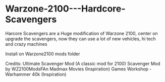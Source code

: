 # Warzone-2100---Hardcore-Scavengers
Harcore Scavengers are a Huge modification of Warzone 2100, center on upgrade the scavengers, now they can use a lot of new vehicles, hi tech and crazy machines

Install on Warzone2100 mods folder

Credits: Ultimate Scavenger Mod (A classic mod for 2100)
	 Scavenger Mod by WZ2100ModsFAn
	 Madmax Movies (Inspiration)
	 Games Workshop - Warhammer 40k (Inspiration)
